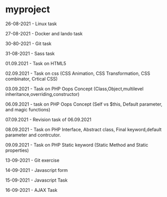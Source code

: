# myproject

26-08-2021 - Linux task

27-08-2021 - Docker and lando task

30-80-2021 - Git task

31-08-2021 - Sass task

01.09.2021 - Task on HTML5

02.09.2021 - Task on css (CSS Animation, CSS Transformation, CSS combinator, Crtical CSS)

03.09.2021 - Task on PHP Oops Concept (Class,Object,multilevel inheritance,overriding,constructor) 

06.09.2021 - task on PHP Oops Concept (Self vs $this, Default parameter, and magic functions)

07.09.2021 - Revision task of 06.09.2021

08.09.2021 - Task on PHP Interface, Abstract class, Final keyword,default parameter and contrcutor.

09.09.2021 - Task on PHP Static keyword (Static Method and Static properties)

13-09-2021 - Git exercise

14-09-2021 - Javascript form

15-09-2021 - Javascript Task 

16-09-2021 - AJAX Task
